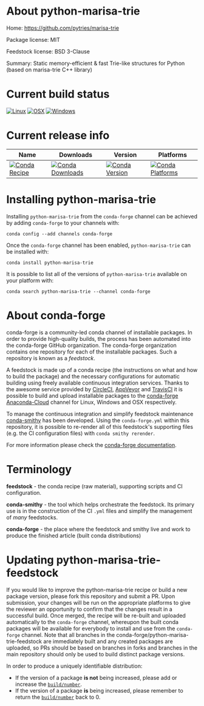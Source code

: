 About python-marisa-trie
========================

Home: https://github.com/pytries/marisa-trie

Package license: MIT

Feedstock license: BSD 3-Clause

Summary: Static memory-efficient & fast Trie-like structures for Python (based on marisa-trie C++ library)



Current build status
====================

[![Linux](https://img.shields.io/circleci/project/github/conda-forge/python-marisa-trie-feedstock/master.svg?label=Linux)](https://circleci.com/gh/conda-forge/python-marisa-trie-feedstock)
[![OSX](https://img.shields.io/travis/conda-forge/python-marisa-trie-feedstock/master.svg?label=macOS)](https://travis-ci.org/conda-forge/python-marisa-trie-feedstock)
[![Windows](https://img.shields.io/appveyor/ci/conda-forge/python-marisa-trie-feedstock/master.svg?label=Windows)](https://ci.appveyor.com/project/conda-forge/python-marisa-trie-feedstock/branch/master)

Current release info
====================

| Name | Downloads | Version | Platforms |
| --- | --- | --- | --- |
| [![Conda Recipe](https://img.shields.io/badge/recipe-python--marisa--trie-green.svg)](https://anaconda.org/conda-forge/python-marisa-trie) | [![Conda Downloads](https://img.shields.io/conda/dn/conda-forge/python-marisa-trie.svg)](https://anaconda.org/conda-forge/python-marisa-trie) | [![Conda Version](https://img.shields.io/conda/vn/conda-forge/python-marisa-trie.svg)](https://anaconda.org/conda-forge/python-marisa-trie) | [![Conda Platforms](https://img.shields.io/conda/pn/conda-forge/python-marisa-trie.svg)](https://anaconda.org/conda-forge/python-marisa-trie) |

Installing python-marisa-trie
=============================

Installing `python-marisa-trie` from the `conda-forge` channel can be achieved by adding `conda-forge` to your channels with:

```
conda config --add channels conda-forge
```

Once the `conda-forge` channel has been enabled, `python-marisa-trie` can be installed with:

```
conda install python-marisa-trie
```

It is possible to list all of the versions of `python-marisa-trie` available on your platform with:

```
conda search python-marisa-trie --channel conda-forge
```


About conda-forge
=================

conda-forge is a community-led conda channel of installable packages.
In order to provide high-quality builds, the process has been automated into the
conda-forge GitHub organization. The conda-forge organization contains one repository
for each of the installable packages. Such a repository is known as a *feedstock*.

A feedstock is made up of a conda recipe (the instructions on what and how to build
the package) and the necessary configurations for automatic building using freely
available continuous integration services. Thanks to the awesome service provided by
[CircleCI](https://circleci.com/), [AppVeyor](https://www.appveyor.com/)
and [TravisCI](https://travis-ci.org/) it is possible to build and upload installable
packages to the [conda-forge](https://anaconda.org/conda-forge)
[Anaconda-Cloud](https://anaconda.org/) channel for Linux, Windows and OSX respectively.

To manage the continuous integration and simplify feedstock maintenance
[conda-smithy](https://github.com/conda-forge/conda-smithy) has been developed.
Using the ``conda-forge.yml`` within this repository, it is possible to re-render all of
this feedstock's supporting files (e.g. the CI configuration files) with ``conda smithy rerender``.

For more information please check the [conda-forge documentation](https://conda-forge.org/docs/).

Terminology
===========

**feedstock** - the conda recipe (raw material), supporting scripts and CI configuration.

**conda-smithy** - the tool which helps orchestrate the feedstock.
                   Its primary use is in the construction of the CI ``.yml`` files
                   and simplify the management of *many* feedstocks.

**conda-forge** - the place where the feedstock and smithy live and work to
                  produce the finished article (built conda distributions)


Updating python-marisa-trie-feedstock
=====================================

If you would like to improve the python-marisa-trie recipe or build a new
package version, please fork this repository and submit a PR. Upon submission,
your changes will be run on the appropriate platforms to give the reviewer an
opportunity to confirm that the changes result in a successful build. Once
merged, the recipe will be re-built and uploaded automatically to the
`conda-forge` channel, whereupon the built conda packages will be available for
everybody to install and use from the `conda-forge` channel.
Note that all branches in the conda-forge/python-marisa-trie-feedstock are
immediately built and any created packages are uploaded, so PRs should be based
on branches in forks and branches in the main repository should only be used to
build distinct package versions.

In order to produce a uniquely identifiable distribution:
 * If the version of a package **is not** being increased, please add or increase
   the [``build/number``](https://conda.io/docs/user-guide/tasks/build-packages/define-metadata.html#build-number-and-string).
 * If the version of a package **is** being increased, please remember to return
   the [``build/number``](https://conda.io/docs/user-guide/tasks/build-packages/define-metadata.html#build-number-and-string)
   back to 0.
